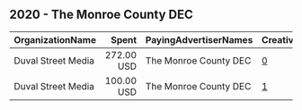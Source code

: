 ## 2020 - The Monroe County DEC 
|OrganizationName|Spent|PayingAdvertiserNames|CreativeUrls|Impressions|Genders|AgeBrackets|CountryCodes|BillingAddresses|CandidateBallotInformation|
|:---|---:|:---|:---|---:|:---|:---|:---|:---|:---|
|Duval Street Media|272.00 USD|The Monroe County DEC|[0](https://www.snap.com/political-ads/asset/868038f9f0ecf7043b8487798813b80bd658e04e481a4e8555e8a83cff7a3af7?mediaType=mp4)|62,567||18-35|united states|US|Monroe County DEC|
|Duval Street Media|100.00 USD|The Monroe County DEC|[1](https://www.snap.com/political-ads/asset/8f787cc8a200ce9979e737deda5af7b86cb249485d052186351eeb15c3a762a0?mediaType=mp4)|18,656||18-35|united states|US||
